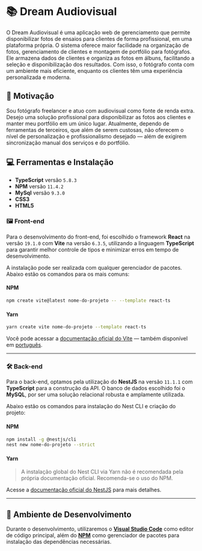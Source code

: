 # 📚 Dream Audiovisual

O Dream Audiovisual é uma aplicação web de gerenciamento que permite disponibilizar fotos de ensaios para clientes de forma profissional, em uma plataforma própria. O sistema oferece maior facilidade na organização de fotos, gerenciamento de clientes e montagem de portfólio para fotógrafos. Ele armazena dados de clientes e organiza as fotos em álbuns, facilitando a seleção e disponibilização dos resultados. Com isso, o fotógrafo conta com um ambiente mais eficiente, enquanto os clientes têm uma experiência personalizada e moderna.

## 🎯 Motivação

Sou fotógrafo freelancer e atuo com audiovisual como fonte de renda extra. Desejo uma solução profissional para disponibilizar as fotos aos clientes e manter meu portfólio em um único lugar. Atualmente, dependo de ferramentas de terceiros, que além de serem custosas, não oferecem o nível de personalização e profissionalismo desejado — além de exigirem sincronização manual dos serviços e do portfólio.

## 💻 Ferramentas e Instalação

- **TypeScript** versão `5.8.3`
- **NPM** versão `11.4.2`
- **MySql** versão `9.3.0`
- **CSS3**
- **HTML5**

### 🖼️ Front-end

Para o desenvolvimento do front-end, foi escolhido o framework **React** na versão `19.1.0` com **Vite** na versão `6.3.5`, utilizando a linguagem **TypeScript** para garantir melhor controle de tipos e minimizar erros em tempo de desenvolvimento.

A instalação pode ser realizada com qualquer gerenciador de pacotes. Abaixo estão os comandos para os mais comuns:

#### **NPM**

```bash
npm create vite@latest nome-do-projeto -- --template react-ts
```

#### **Yarn**

```bash
yarn create vite nome-do-projeto --template react-ts
```

Você pode acessar a [documentação oficial do Vite](https://vite.dev/guide/) — também disponível em [português](https://pt.vite.dev/guide/).

---

### 🛠️ Back-end

Para o back-end, optamos pela utilização do **NestJS** na versão `11.1.1` com **TypeScript** para a construção da API. O banco de dados escolhido foi o **MySQL**, por ser uma solução relacional robusta e amplamente utilizada.

Abaixo estão os comandos para instalação do Nest CLI e criação do projeto:

#### **NPM**

```bash
npm install -g @nestjs/cli
nest new nome-do-projeto --strict
```

#### **Yarn**

> A instalação global do Nest CLI via Yarn não é recomendada pela própria documentação oficial. Recomenda-se o uso do NPM.

Acesse a [documentação oficial do NestJS](https://docs.nestjs.com/) para mais detalhes.

---

## 🧱 Ambiente de Desenvolvimento

Durante o desenvolvimento, utilizaremos o [**Visual Studio Code**](https://code.visualstudio.com/) como editor de código principal, além do [**NPM**](https://www.npmjs.com/) como gerenciador de pacotes para instalação das dependências necessárias.